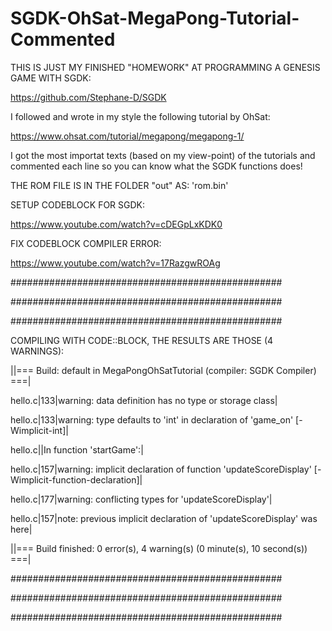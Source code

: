 # SGDK-OhSat-MegaPong-Tutorial-Commented

THIS IS JUST MY FINISHED "HOMEWORK" AT PROGRAMMING A GENESIS GAME WITH SGDK:

https://github.com/Stephane-D/SGDK



I followed and wrote in my style the following tutorial by OhSat:

https://www.ohsat.com/tutorial/megapong/megapong-1/


I got the most importat texts (based on my view-point) of the tutorials and commented each line so you can know what the SGDK functions does!


THE ROM FILE IS IN THE FOLDER "out" AS: 'rom.bin'


SETUP CODEBLOCK FOR SGDK:

https://www.youtube.com/watch?v=cDEGpLxKDK0


FIX CODEBLOCK COMPILER ERROR:

https://www.youtube.com/watch?v=17RazgwROAg


#################################################

#################################################

#################################################



COMPILING WITH CODE::BLOCK, THE RESULTS ARE THOSE (4 WARNINGS):


||=== Build: default in MegaPongOhSatTutorial (compiler: SGDK Compiler) ===|

hello.c|133|warning: data definition has no type or storage class|

hello.c|133|warning: type defaults to 'int' in declaration of 'game_on' [-Wimplicit-int]|

hello.c||In function 'startGame':|

hello.c|157|warning: implicit declaration of function 'updateScoreDisplay' [-Wimplicit-function-declaration]|

hello.c|177|warning: conflicting types for 'updateScoreDisplay'|

hello.c|157|note: previous implicit declaration of 'updateScoreDisplay' was here|

||=== Build finished: 0 error(s), 4 warning(s) (0 minute(s), 10 second(s)) ===|


#################################################

#################################################

#################################################
